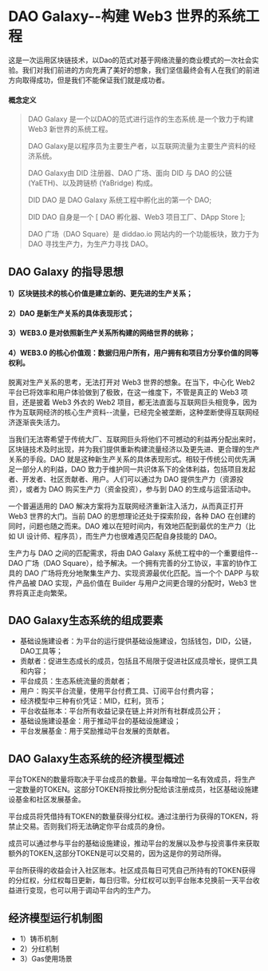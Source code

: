 # DAO Galaxy--构建 Web3 世界的系统工程
这是一次运用区块链技术，以Dao的范式对基于网络流量的商业模式的一次社会实验。我们对我们前进的方向充满了美好的想象，我们坚信最终会有人在我们的前进方向取得成功，但是我们不能保证我们就是成功者。

#### 概念定义

>
> DAO Galaxy 是一个以DAO的范式进行运作的生态系统.是一个致力于构建 Web3 新世界的系统工程。
> 
> DAO Galaxy是以程序员为主要生产者，以互联网流量为主要生产资料的经济系统。
> 
> DAO Galaxy由 DID 注册器、DAO 广场、面向 DID 与 DAO 的公链 (YaETH)、以及跨链桥 (YaBridge) 构成。
> 
> DID DAO 是 DAO Galaxy 系统工程中孵化出的第一个 DAO;
>
> DID DAO 自身是一个  [ DAO 孵化器、Web3 项目工厂、DApp Store ];
>
> DAO 广场（DAO Square）是 diddao.io 网站内的一个功能板块，致力于为 DAO 寻找生产力，为生产力寻找 DAO。
>

## DAO Galaxy 的指导思想

#### 1）区块链技术的核心价值是建立新的、更先进的生产关系；

#### 2）DAO 是新生产关系的具体表现形式；

#### 3）WEB3.0 是对依照新生产关系所构建的网络世界的统称；

#### 4）WEB3.0 的核心价值观：数据归用户所有，用户拥有和项目方分享价值的同等权利。

脱离对生产关系的思考，无法打开对 Web3 世界的想象。在当下，中心化 Web2 平台已将效率和用户体验做到了极致，在这一维度下，不管是真正的 Web3 项目，还是披着 Web3 外衣的 Web2 项目，都无法直面与互联网巨头相竞争，因为作为互联网经济的核心生产资料--流量，已经完全被垄断，这种垄断使得互联网经济逐渐丧失活力。

当我们无法寄希望于传统大厂、互联网巨头将他们不可撼动的利益再分配出来时，区块链技术及时出现，并为我们提供重新构建流量经济以及更先进、更合理的生产关系的手段。DAO 就是这种新生产关系的具体表现形式。相较于传统公司优先满足一部分人的利益，DAO 致力于维护同一共识体系下的全体利益，包括项目发起者、开发者、社区贡献者、用户。人们可以通过为 DAO 提供生产力（资源投资），或者为 DAO 购买生产力（资金投资），参与到 DAO 的生成与运营活动中。

一个普遍适用的 DAO 解决方案将为互联网经济重新注入活力，从而真正打开 Web3 世界的大门。当前 DAO 的思想理论还处于探索阶段，各种 DAO 在创建的同时，问题也随之而来。DAO 难以在短时间内，有效地匹配到最优的生产力（比如 UI 设计师、程序员），而生产力也很难遇见匹配自身技能的 DAO。

生产力与 DAO 之间的匹配需求，将由 DAO Galaxy 系统工程中的一个重要组件--DAO 广场（DAO Square），给予解决。一个拥有完善的分工协议，丰富的协作工具的 DAO 广场将充分地聚集生产力、实现资源最优化匹配。当一个个 DAPP 与软件产品被 DAO 实现，产品价值在 Builder 与用户之间更合理的分配时，Web3 世界将真正走向繁荣。


## DAO Galaxy生态系统的组成要素
- 基础设施建设者：为平台的运行提供基础设施建设，包括钱包，DID，公链，DAO工具等；
- 贡献者：促进生态成长的成员，包括且不局限于促进社区成员增长，提供工具和内容；
- 平台成员：生态系统流量的贡献者；
- 用户：购买平台流量，使用平台付费工具、订阅平台付费内容；
- 经济模型中三种有价凭证：MID，红利，货币；
- 平台收益账本：平台所有收益记录在链上并对所有社群成员公开；
- 基础设施建设基金：用于推动平台的基础设施建设；
- 平台发展基金：用于奖励推动平台发展的贡献者。


## DAO Galaxy生态系统的经济模型概述
平台TOKEN的数量将取决于平台成员的数量。平台每增加一名有效成员，将生产一定数量的TOKEN。这部分TOKEN将按比例分配给该注册成员，社区基础设施建设基金和社区发展基金。

平台成员将凭借持有TOKEN的数量获得分红权。通过注册行为获得的TOKEN，将禁止交易。否则我们将无法确定你平台成员的身份。

成员可以通过参与平台的基础设施建设，推动平台的发展以及参与投资事件来获取额外的TOKEN,这部分TOKEN是可以交易的，因为这是你的劳动所得。

平台所获得的收益会计入社区账本。社区成员每日可凭自己所持有的TOKEN获得的分红权，分红权每日更新，每日归零。分红权可以到平台账本兑换前一天平台收益进行变现，也可以用于调动平台内的生产力。


## 经济模型运行机制图
- 1）铸币机制
- 2）分红机制
- 3）Gas使用场景


